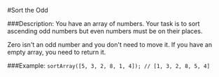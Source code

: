 #Sort the Odd

###Description:
You have an array of numbers. Your task is to sort ascending odd numbers but even numbers must be on their places. 

Zero isn't an odd number and you don't need to move it. If you have an empty array, you need to return it.

###Example:
`sortArray([5, 3, 2, 8, 1, 4]); // [1, 3, 2, 8, 5, 4]`
